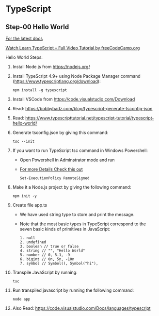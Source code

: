 # TypeScript

## Step-00 Hello World

[For the latest docs](https://www.typescriptlang.org/docs/)

[Watch Learn TypeScript – Full Video Tutorial by freeCodeCamp.org](https://www.youtube.com/watch?v=30LWjhZzg50)

Hello World Steps:

1.  Install Node.js from https://nodejs.org/

2.  Install TypeScript 4.9+ using Node Package Manager command (https://www.typescriptlang.org/download):

    ```
    npm install -g typescript
    ```

3.  Install VSCode from https://code.visualstudio.com/Download

4.  Read: https://bobbyhadz.com/blog/typescript-generate-tsconfig-json

5.  Read: https://www.typescripttutorial.net/typescript-tutorial/typescript-hello-world/

6.  Generate tsconfig.json by giving this command:

    ```
    tsc --init
    ```

7.  If you want to run TypeScript tsc command in Windows Powershell:

    - Open Powershell in Adminstrator mode and run
    - [For more Details Check this out](https://islenmisveri.wordpress.com/2021/01/31/working-with-scripts-in-powershell-typescript-compiler-tsc-problem-fix/)

      ```
      Set-ExecutionPolicy RemoteSigned

      ```

8.  Make it a Node.js project by giving the following command:

    ```
    npm init -y
    ```

9.  Create file app.ts

    - We have used string type to store and print the message.

    - Note that the most basic types in TypeScript correspond to the seven basic kinds of primitives in JavaScript:

      ```
      1. null
      2. undefined
      3. boolean // true or false
      4. string // "", "Hello World"
      5. number // 0, 5.1, -9
      6. bigint // 0n, 5n, -10n
      7. symbol // Symbol(), Symbol("hi"),
      ```

10. Transpile JavaScript by running:

    ```
    tsc
    ```

11. Run transpiled javascript by running the following command:

    ```
    node app
    ```

12. Also Read: https://code.visualstudio.com/Docs/languages/typescript
